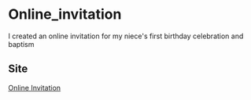 # Online_invitation
I created an online invitation for my niece's first birthday celebration and baptism

## Site
[Online Invitation](https://joennebirthday.herokuapp.com/)
